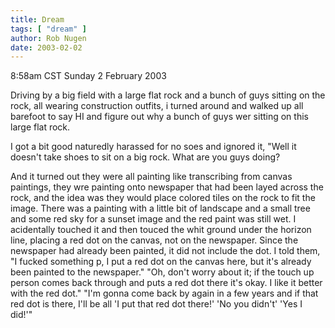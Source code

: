 ```yaml
---
title: Dream
tags: [ "dream" ]
author: Rob Nugen
date: 2003-02-02
---
```


<p class=date>8:58am CST Sunday 2 February 2003</p>

<p class=dream>Driving by a big field with a large flat rock and a
bunch of guys sitting on the rock, all wearing construction outfits, i
turned around and walked up all barefoot to say HI and figure out why
a bunch of guys wer sitting on this large flat rock.</p>

<p class=dream>I got a bit good naturedly harassed for no soes and
ignored it, "Well it doesn't take shoes to sit on a big rock.  What
are you guys doing?</p>

<p class=dream>And it turned out they were all painting like
transcribing from canvas paintings, they wre painting onto newspaper
that had been layed across the rock, and the idea was they would place
colored tiles on the rock to fit the image.  There was a painting with
a little bit of landscape and a small tree and some red sky for a
sunset image and the red paint was still wet.  I acidentally touched
it and then touced the whit ground under the horizon line, placing a
red dot on the canvas, not on the newspaper.  Since the newspaper had
already been painted, it did not include the dot.  I told them, "I
fucked something p, I put a red dot on the canvas here, but it's
already been painted to the newspaper."  "Oh, don't worry about it; if
the touch up person comes back through and puts a red dot there it's
okay.  I like it better with the red dot."  "I'm gonna come back by
again in a few years and if that red dot is there, I'll be all 'I put
that red dot there!' 'No you didn't' 'Yes I did!'"</p>

